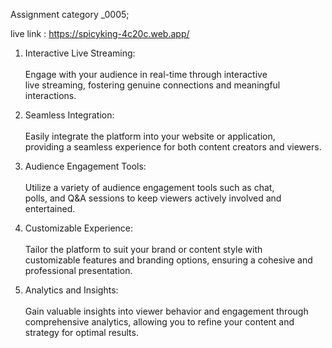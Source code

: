 Assignment category _0005;

live link : https://spicyking-4c20c.web.app/

1. Interactive Live Streaming: <br> <br>
Engage with your audience in real-time through interactive <br>
 live streaming, fostering genuine connections and meaningful interactions. <br>
2. Seamless Integration: <br><br> Easily integrate the platform into your website or application,<br>
 providing a seamless experience for both content creators and viewers.<br>

3. Audience Engagement Tools: <br><br> Utilize a variety of audience engagement tools such as chat, <br> polls, and Q&A sessions to keep viewers actively involved and entertained.<br>
4. Customizable Experience:<br><br> Tailor the platform to suit your brand or content style with <br> customizable features and branding options, ensuring a cohesive and professional presentation.<br>
5. Analytics and Insights: <br><br>Gain valuable insights into viewer behavior and engagement through <br>comprehensive analytics, allowing you to refine your content and strategy for optimal results.<br>